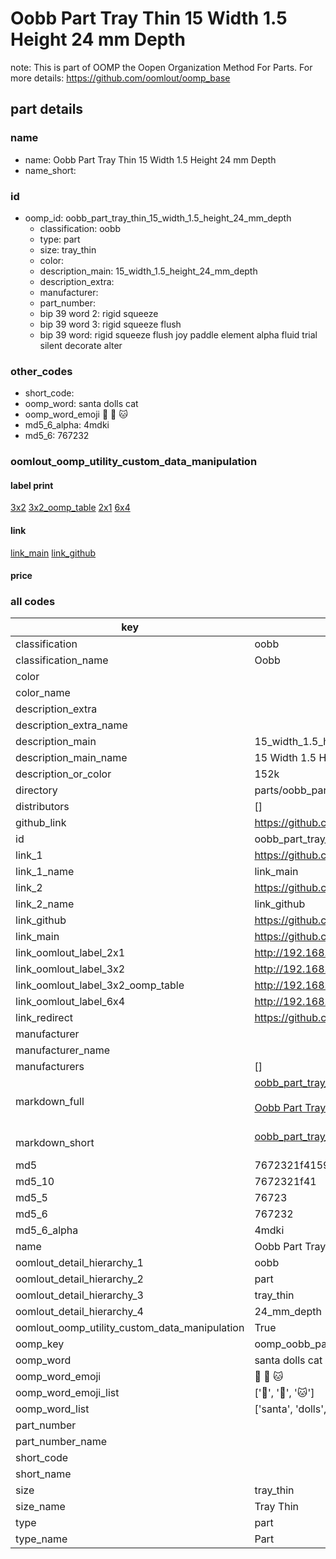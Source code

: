 # Oobb Part Tray Thin 15 Width 1.5 Height 24 mm Depth  

note: This is part of OOMP the Oopen Organization Method For Parts. For more details: https://github.com/oomlout/oomp_base

##  part details
  







### name
* name: Oobb Part Tray Thin 15 Width 1.5 Height 24 mm Depth
* name_short: 
### id
* oomp_id: oobb_part_tray_thin_15_width_1.5_height_24_mm_depth
  * classification: oobb
  * type: part
  * size: tray_thin
  * color: 
  * description_main: 15_width_1.5_height_24_mm_depth
  * description_extra: 
  * manufacturer: 
  * part_number: 
  * bip 39 word 2: rigid squeeze
  * bip 39 word 3: rigid squeeze flush
  * bip 39 word: rigid squeeze flush joy paddle element alpha fluid trial silent decorate alter

### other_codes
* short_code: 
* oomp_word: santa dolls cat
* oomp_word_emoji :santa: :dolls: :cat:
* md5_6_alpha: 4mdki
* md5_6: 767232






### oomlout_oomp_utility_custom_data_manipulation
#### label print
[3x2](http://192.168.1.245:1112/?label=oomp%204mdki)
[3x2_oomp_table](http://192.168.1.108:1112/?label=oomp%204mdki)
[2x1](http://192.168.1.242:1112/?label=oomp%204mdki)
[6x4](http://192.168.1.55:1112/?label=oomp%204mdki)    

#### link

[link_main](https://github.com/oomlout/oomlout_oomp_version_1_messy/tree/main/parts/oobb_part_tray_thin_15_width_1.5_height_24_mm_depth) [link_github](https://github.com/oomlout/oomlout_oomp_version_1_messy/tree/main/parts/oobb_part_tray_thin_15_width_1.5_height_24_mm_depth)                             

#### price







### all codes 
| key | value |  
| --- | --- |  
| classification | oobb |  
| classification_name | Oobb |  
| color |  |  
| color_name |  |  
| description_extra |  |  
| description_extra_name |  |  
| description_main | 15_width_1.5_height_24_mm_depth |  
| description_main_name | 15 Width 1.5 Height 24 mm Depth |  
| description_or_color | 152k |  
| directory | parts/oobb_part_tray_thin_15_width_1.5_height_24_mm_depth |  
| distributors | [] |  
| github_link | https://github.com/oomlout/oomlout_oomp_part_src/tree/main/parts/oobb_part_tray_thin_15_width_1.5_height_24_mm_depth |  
| id | oobb_part_tray_thin_15_width_1.5_height_24_mm_depth |  
| link_1 | https://github.com/oomlout/oomlout_oomp_version_1_messy/tree/main/parts/oobb_part_tray_thin_15_width_1.5_height_24_mm_depth |  
| link_1_name | link_main |  
| link_2 | https://github.com/oomlout/oomlout_oomp_version_1_messy/tree/main/parts/oobb_part_tray_thin_15_width_1.5_height_24_mm_depth |  
| link_2_name | link_github |  
| link_github | https://github.com/oomlout/oomlout_oomp_version_1_messy/tree/main/parts/oobb_part_tray_thin_15_width_1.5_height_24_mm_depth |  
| link_main | https://github.com/oomlout/oomlout_oomp_version_1_messy/tree/main/parts/oobb_part_tray_thin_15_width_1.5_height_24_mm_depth |  
| link_oomlout_label_2x1 | http://192.168.1.242:1112/?label=oomp%204mdki |  
| link_oomlout_label_3x2 | http://192.168.1.245:1112/?label=oomp%204mdki |  
| link_oomlout_label_3x2_oomp_table | http://192.168.1.108:1112/?label=oomp%204mdki |  
| link_oomlout_label_6x4 | http://192.168.1.55:1112/?label=oomp%204mdki |  
| link_redirect | https://github.com/oomlout/oomlout_oomp_version_1_messy/tree/main/parts/oobb_part_tray_thin_15_width_1.5_height_24_mm_depth |  
| manufacturer |  |  
| manufacturer_name |  |  
| manufacturers | [] |  
| markdown_full | [oobb_part_tray_thin_15_width_1.5_height_24_mm_depth](none)<br>[](none)<br>[Oobb Part Tray Thin 15 Width 1.5 Height 24 Mm Depth](none)<br><br> |  
| markdown_short | [oobb_part_tray_thin_15_width_1.5_height_24_mm_depth](none)<br><br> |  
| md5 | 7672321f4159a0e11ecf6788b3b4e5cf |  
| md5_10 | 7672321f41 |  
| md5_5 | 76723 |  
| md5_6 | 767232 |  
| md5_6_alpha | 4mdki |  
| name | Oobb Part Tray Thin 15 Width 1.5 Height 24 mm Depth |  
| oomlout_detail_hierarchy_1 | oobb |  
| oomlout_detail_hierarchy_2 | part |  
| oomlout_detail_hierarchy_3 | tray_thin |  
| oomlout_detail_hierarchy_4 | 24_mm_depth |  
| oomlout_oomp_utility_custom_data_manipulation | True |  
| oomp_key | oomp_oobb_part_tray_thin_15_width_1.5_height_24_mm_depth |  
| oomp_word | santa dolls cat |  
| oomp_word_emoji | :santa: :dolls: :cat: |  
| oomp_word_emoji_list | [':santa:', ':dolls:', ':cat:'] |  
| oomp_word_list | ['santa', 'dolls', 'cat'] |  
| part_number |  |  
| part_number_name |  |  
| short_code |  |  
| short_name |  |  
| size | tray_thin |  
| size_name | Tray Thin |  
| type | part |  
| type_name | Part |  
